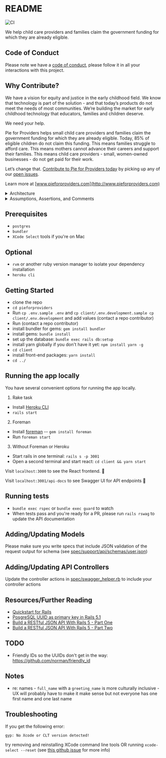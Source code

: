 # README
![CI](https://github.com/pieforproviders/pieforproviders/workflows/CI/badge.svg?branch=develop)

We help child care providers and families claim the government funding for which they are already eligible. 

## Code of Conduct

Please note we have a [code of conduct](CODE_OF_CONDUCT.md), please follow it in all your interactions with this project.

## Why Contribute?

We have a vision for equity and justice in the early childhood field. We know that technology is part of the solution - and that today’s products do not meet the needs of most communities. We’re building the market for early childhood technology that educators, families and children deserve. 

We need your help. 

Pie for Providers helps small child care providers and families claim the government funding for which they are already eligible. Today, 85% of eligible children do not claim this funding. This means families struggle to afford care. This means mothers cannot advance their careers and support their families. This means child care providers - small, women-owned businesses - do not get paid for their work. 

Let’s change that. [Contribute to Pie for Providers today](CONTRIBUTING.md) by picking up any of our [open issues](https://github.com/pieforproviders/pieforproviders/issues?q=is%3Aopen+is%3Aissue+label%3A%22ready+for+work%22+sort%3Aupdated-desc+no%3Aassignee).

Learn more at [www.pieforproviders.com](http://www.pieforproviders.com)

<details>
  <summary>Architecture</summary>

* ERD/Database Planning Diagram: [https://dbdiagram.io/d/5e83dbfd4495b02c3b8910b4](https://dbdiagram.io/d/5e83dbfd4495b02c3b8910b4)

* Backend: Rails
  * **SUPER IMPORTANT** This is configured to use UUIDs for primary keys in the generators: rails/config/initializers/generators.rb
  * Rubocop
  * Data Migrations: https://github.com/ilyakatz/data-migrate
  * RSpec
    * SimpleCov
    * Shoulda Matchers
    * DatabaseCleaner
    * FactoryBot
    * Faker
    * RSwag
  * v1 API Routes returning JSON
  * Postgres DB
  * API Documentation with swagger
* Frontend: React
  * ESLint/Prettier
  * Jest/Enzyme
  * Husky for pre-commit hooks
</details>

<details>
  <summary>Assumptions, Assertions, and Comments</summary>
  
  * I decided to go with a monorepo because of previous experience managing multi-repo projects.  If you need to make changes to multiple layers of the application, creating and managing multiple branches on multiple repos is more disruptive than handling merge conflicts, in my experience.  With a monorepo, everything you need to code review a PR is in the same place, and it makes it easier to track changes that impacted multiple layers of the application.
</details>

## Prerequisites

* `postgres`
* `bundler`
* `XCode Select` tools if you're on Mac

## Optional

* `rvm` or another ruby version manager to isolate your dependency installation
* `heroku cli`

## Getting Started

- clone the repo
- `cd pieforproviders`
- Run `cp .env.sample .env` and `cp client/.env.development.sample cp client/.env.development` and add values (contact a repo contributor)
- Run  (contact a repo contributor)
- install bundler for gems: `gem install bundler`
- install gems: `bundle install`
- set up the database: `bundle exec rails db:setup`
- install yarn globally if you don't have it yet: `npm install yarn -g`
- `cd client`
- install front-end packages: `yarn install`
- `cd ../`

## Running the app locally
You have several convenient options for running the app locally.

1. Rake task
  - Install [Heroku CLI](https://devcenter.heroku.com/articles/heroku-cli)
  - `rails start`

2. Foreman
  - Install [foreman](https://github.com/ddollar/foreman) -- `gem install foreman`
  - Run `foreman start`

3. Without Foreman or Heroku
  - Start rails in one terminal: `rails s -p 3001`
  - Open a second terminal and start react: `cd client && yarn start`

Visit `localhost:3000` to see the React frontend. 🥳

Visit `localhost:3001/api-docs` to see Swagger UI for API endpoints 📑

## Running tests

- `bundle exec rspec` or `bundle exec guard` to watch
- When tests pass and you're ready for a PR, please run `rails rswag` to update the API documentation

## Adding/Updating Models

Please make sure you write specs that include JSON validation of the request output for schema (see [spec/support/api/schemas/user.json](spec/support/api/schemas/user.json))

## Adding/Updating API Controllers

Update the controller actions in [spec/swagger_helper.rb](spec/swagger_helper.rb) to include your controller actions

## Resources/Further Reading

* [Quickstart for Rails](https://docs.docker.com/compose/rails/)
* [PosgreSQL UUID as primary key in Rails 5.1](https://clearcove.ca/2017/08/postgres-uuid-as-primary-key-in-rails-5-1)
* [Build a RESTful JSON API With Rails 5 - Part One](https://scotch.io/tutorials/build-a-restful-json-api-with-rails-5-part-one)
* [Build a RESTful JSON API With Rails 5 - Part Two](https://scotch.io/tutorials/build-a-restful-json-api-with-rails-5-part-two)

## TODO

* Friendly IDs so the UUIDs don't get in the way: https://github.com/norman/friendly_id

## Notes

* re: names - `full_name` with a `greeting_name` is more culturally inclusive - UX will probably have to make it make sense but not everyone has one first name and one last name

## Troubleshooting

If you get the following error:

```
gyp: No Xcode or CLT version detected!
```

try removing and reinstalling XCode command line tools OR running `xcode-select --reset` (see [this github issue](https://github.com/schnerd/d3-scale-cluster/issues/7) for more info)
